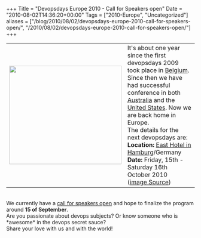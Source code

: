 +++
Title = "Devopsdays Europe 2010 - Call for Speakers open"
Date = "2010-08-02T14:36:20+00:00"
Tags = ["2010-Europe", "Uncategorized"]
aliases = ["/blog/2010/08/02/devopsdays-europe-2010-call-for-speakers-open/", "/2010/08/02/devopsdays-europe-2010-call-for-speakers-open/"]
+++

<table>
<tbody>
<tr>
<td><a href="/blog/wp-content/uploads/2010/08/594392859_f64fd1ba71_o.jpg"><img title="594392859_f64fd1ba71_o" class="alignnone size-medium wp-image-534" src="/blog/wp-content/uploads/2010/08/594392859_f64fd1ba71_o.jpg" height="264" alt="" width="300" /></a></td>
<td>It's about one year since the first devopsdays 2009 took place in <a href="/events/2009-ghent/">Belgium</a>.
<br>
Since then we have had successful conference in both <a href="/events/2010-sydney/">Australia</a> and the <a href="/events/2010-us/">United States</a>. Now we are back home in Europe.
<br>
The details for the next devopsdays are:
<br>
<strong>Location:</strong> <a href="http://www.east-hotel.de/new/en/index.php?page=6&amp;sub=0&amp;subsub=0&amp;subsubsub=0">East Hotel in Hamburg</a>/Germany
<strong>Date: </strong>Friday, 15th - Saturday 16th October 2010
<br>
(<a href="http://www.flickr.com/photos/ittybittiesforyou/594392859/sizes/o/">image Source</a>)</td>
</tr>
</tbody>
</table>
<br>
We currently have a <a href="/events/2010-europe/proposals/">call for speakers open</a> and hope to finalize the program around <strong>15 of September</strong>.
<br>
Are you passionate about devops subjects? Or know someone who is *awesome* in the devops secret sauce?
<br>
Share your love with us and with the world!
